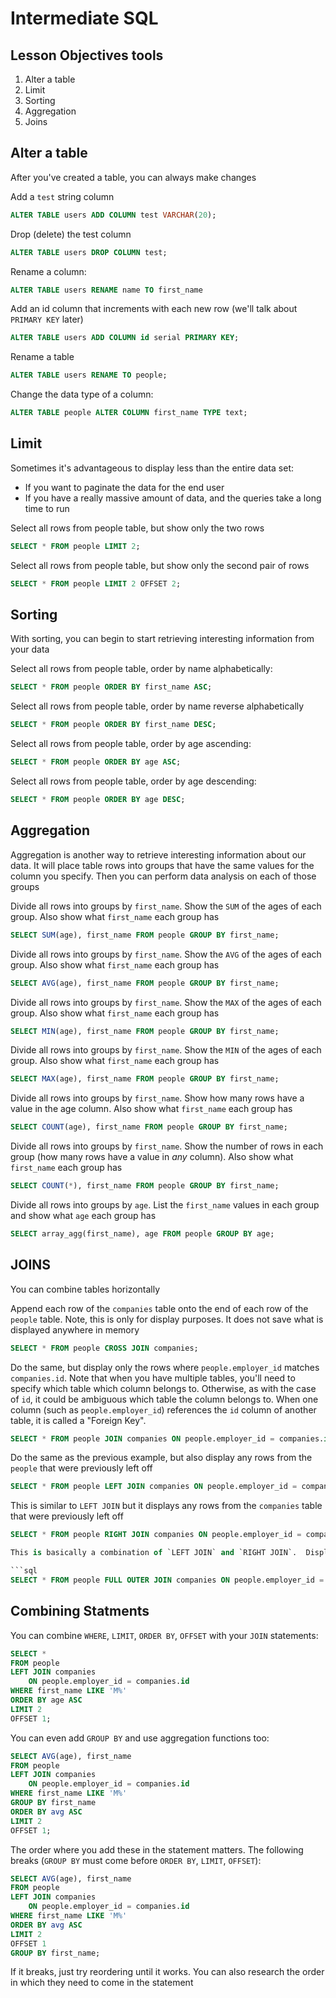# Intermediate SQL

## Lesson Objectives tools

1. Alter a table
1. Limit
1. Sorting
1. Aggregation
1. Joins

## Alter a table

After you've created a table, you can always make changes

Add a `test` string column

```sql
ALTER TABLE users ADD COLUMN test VARCHAR(20);
```

Drop (delete) the test column

```sql
ALTER TABLE users DROP COLUMN test;
```

Rename a column:

```sql
ALTER TABLE users RENAME name TO first_name
```

Add an id column that increments with each new row (we'll talk about `PRIMARY KEY` later)

```sql
ALTER TABLE users ADD COLUMN id serial PRIMARY KEY;
```

Rename a table

```sql
ALTER TABLE users RENAME TO people;
```

Change the data type of a column:

```sql
ALTER TABLE people ALTER COLUMN first_name TYPE text;
```

## Limit

Sometimes it's advantageous to display less than the entire data set:

- If you want to paginate the data for the end user
- If you have a really massive amount of data, and the queries take a long time to run

Select all rows from people table, but show only the two rows

```sql
SELECT * FROM people LIMIT 2;
```

Select all rows from people table, but show only the second pair of rows

```sql
SELECT * FROM people LIMIT 2 OFFSET 2;
```

## Sorting

With sorting, you can begin to start retrieving interesting information from your data

Select all rows from people table, order by name alphabetically:

```sql
SELECT * FROM people ORDER BY first_name ASC;
```

Select all rows from people table, order by name reverse alphabetically

```sql
SELECT * FROM people ORDER BY first_name DESC;
```

Select all rows from people table, order by age ascending:

```sql
SELECT * FROM people ORDER BY age ASC;
```

Select all rows from people table, order by age descending:

```sql
SELECT * FROM people ORDER BY age DESC;
```

## Aggregation

Aggregation is another way to retrieve interesting information about our data.  It will place table rows into groups that have the same values for the column you specify.  Then you can perform data analysis on each of those groups

Divide all rows into groups by `first_name`.  Show the `SUM` of the ages of each group.  Also show what `first_name` each group has

```sql
SELECT SUM(age), first_name FROM people GROUP BY first_name;
```

Divide all rows into groups by `first_name`.  Show the `AVG` of the ages of each group.  Also show what `first_name` each group has

```sql
SELECT AVG(age), first_name FROM people GROUP BY first_name;
```

Divide all rows into groups by `first_name`.  Show the `MAX` of the ages of each group.  Also show what `first_name` each group has

```sql
SELECT MIN(age), first_name FROM people GROUP BY first_name;
```

Divide all rows into groups by `first_name`.  Show the `MIN` of the ages of each group.  Also show what `first_name` each group has

```sql
SELECT MAX(age), first_name FROM people GROUP BY first_name;
```

Divide all rows into groups by `first_name`.  Show how many rows have a value in the age column.  Also show what `first_name` each group has

```sql
SELECT COUNT(age), first_name FROM people GROUP BY first_name;
```

Divide all rows into groups by `first_name`.  Show the number of rows in each group (how many rows have a value in *any* column).  Also show what `first_name` each group has

```sql
SELECT COUNT(*), first_name FROM people GROUP BY first_name;
```

Divide all rows into groups by `age`.  List the `first_name` values in each group and show what `age` each group has

```sql
SELECT array_agg(first_name), age FROM people GROUP BY age;
```

## JOINS

You can combine tables horizontally

Append each row of the `companies` table onto the end of each row of the `people` table.  Note, this is only for display purposes.  It does not save what is displayed anywhere in memory

```sql
SELECT * FROM people CROSS JOIN companies;
```

Do the same, but display only the rows where `people.employer_id` matches `companies.id`.  Note that when you have multiple tables, you'll need to specify which table which column belongs to.  Otherwise, as with the case of `id`, it could be ambiguous which table the column belongs to.  When one column (such as `people.employer_id`) references the `id` column of another table, it is called a "Foreign Key".

```sql
SELECT * FROM people JOIN companies ON people.employer_id = companies.id
```

Do the same as the previous example, but also display any rows from the `people` that were previously left off

```sql
SELECT * FROM people LEFT JOIN companies ON people.employer_id = companies.id
```

This is similar to `LEFT JOIN` but it displays any rows from the `companies` table that were previously left off

```sql
SELECT * FROM people RIGHT JOIN companies ON people.employer_id = companies.id ```

This is basically a combination of `LEFT JOIN` and `RIGHT JOIN`.  Display missing rows from *both* tables

```sql
SELECT * FROM people FULL OUTER JOIN companies ON people.employer_id = companies.id;
```

## Combining Statments

You can combine `WHERE`, `LIMIT`, `ORDER BY`, `OFFSET` with your `JOIN` statements:

```sql
SELECT * 
FROM people 
LEFT JOIN companies 
	ON people.employer_id = companies.id
WHERE first_name LIKE 'M%' 
ORDER BY age ASC 
LIMIT 2 
OFFSET 1;
```

You can even add `GROUP BY` and use aggregation functions too:

```sql
SELECT AVG(age), first_name 
FROM people 
LEFT JOIN companies 
	ON people.employer_id = companies.id 
WHERE first_name LIKE 'M%' 
GROUP BY first_name 
ORDER BY avg ASC 
LIMIT 2 
OFFSET 1;
```

The order where you add these in the statement matters.  The following breaks (`GROUP BY` must come before `ORDER BY`, `LIMIT`, `OFFSET`):

```sql
SELECT AVG(age), first_name 
FROM people 
LEFT JOIN companies 
	ON people.employer_id = companies.id 
WHERE first_name LIKE 'M%' 
ORDER BY avg ASC 
LIMIT 2 
OFFSET 1 
GROUP BY first_name;
```

If it breaks, just try reordering until it works.  You can also research the order in which they need to come in the statement
